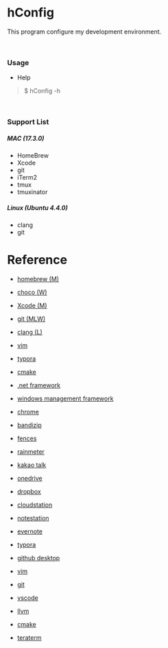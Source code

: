 # hConfig
This program configure my development environment.

&nbsp;

### Usage

- Help
> $ hConfig -h

&nbsp;

### Support List

##### MAC (17.3.0)

- HomeBrew
- Xcode
- git
- iTerm2
- tmux
- tmuxinator

##### Linux (Ubuntu 4.4.0)

- clang
- git

# Reference

- [homebrew (M)](https://brew.sh)
- [choco (W)](https://chocolatey.org/install)

- [Xcode (M)](https://developer.apple.com/xcode)
- [git (MLW)](https://git-scm.com/downloads)
- [clang (L)](https://clang.llvm.org)

- [vim](https://vim.sourceforge.io/download.php)
- [typora](https://typora.io/)
- [cmake](https://cmake.org/download)
- [.net framework](https://www.microsoft.com/en-us/download)
- [windows management framework](https://www.microsoft.com/en-us/download)

- [chrome](https://www.google.com/chrome/browser/desktop)
- [bandizip](https://www.bandisoft.co.kr/bandizip)
- [fences](https://store.stardock.com/myaccount/products)
- [rainmeter](https://www.rainmeter.net)
- [kakao talk](http://www.kakao.com/talk/ko)

- [onedrive](https://onedrive.live.com/about/en-us/download)
- [dropbox](https://www.dropbox.com/install)
- [cloudstation](https://www.synology.com/en-us/support/download/DS213j)
- [notestation](https://www.synology.com/en-us/support/download/DS213j)
- [evernote](https://evernote.com/download)
- [typora](https://typora.io/)

- [github desktop](https://desktop.github.com)
- [vim](https://vim.sourceforge.io/download.php)
- [git](https://git-scm.com/downloads)
- [vscode](https://code.visualstudio.com/)
- [llvm](https://llvm.org/builds/)
- [cmake](https://cmake.org/download)
- [teraterm](https://ttssh2.osdn.jp)


